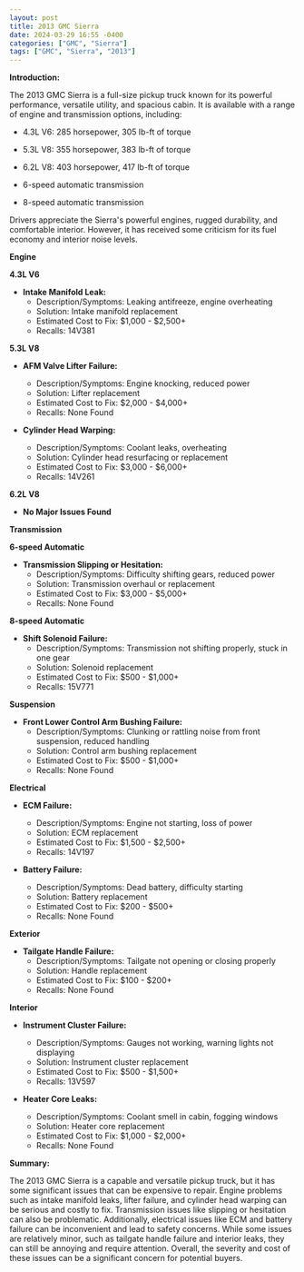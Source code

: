 ```yaml
---
layout: post
title: 2013 GMC Sierra
date: 2024-03-29 16:55 -0400
categories: ["GMC", "Sierra"]
tags: ["GMC", "Sierra", "2013"]
---
```

**Introduction:**

The 2013 GMC Sierra is a full-size pickup truck known for its powerful performance, versatile utility, and spacious cabin. It is available with a range of engine and transmission options, including:

- 4.3L V6: 285 horsepower, 305 lb-ft of torque
- 5.3L V8: 355 horsepower, 383 lb-ft of torque
- 6.2L V8: 403 horsepower, 417 lb-ft of torque

- 6-speed automatic transmission
- 8-speed automatic transmission

Drivers appreciate the Sierra's powerful engines, rugged durability, and comfortable interior. However, it has received some criticism for its fuel economy and interior noise levels.

**Engine**

**4.3L V6**

- **Intake Manifold Leak:**
    - Description/Symptoms: Leaking antifreeze, engine overheating
    - Solution: Intake manifold replacement
    - Estimated Cost to Fix: $1,000 - $2,500+
    - Recalls: 14V381

**5.3L V8**

- **AFM Valve Lifter Failure:**
    - Description/Symptoms: Engine knocking, reduced power
    - Solution: Lifter replacement
    - Estimated Cost to Fix: $2,000 - $4,000+
    - Recalls: None Found

- **Cylinder Head Warping:**
    - Description/Symptoms: Coolant leaks, overheating
    - Solution: Cylinder head resurfacing or replacement
    - Estimated Cost to Fix: $3,000 - $6,000+
    - Recalls: 14V261

**6.2L V8**

- **No Major Issues Found**

**Transmission**

**6-speed Automatic**

- **Transmission Slipping or Hesitation:**
    - Description/Symptoms: Difficulty shifting gears, reduced power
    - Solution: Transmission overhaul or replacement
    - Estimated Cost to Fix: $3,000 - $5,000+
    - Recalls: None Found

**8-speed Automatic**

- **Shift Solenoid Failure:**
    - Description/Symptoms: Transmission not shifting properly, stuck in one gear
    - Solution: Solenoid replacement
    - Estimated Cost to Fix: $500 - $1,000+
    - Recalls: 15V771

**Suspension**

- **Front Lower Control Arm Bushing Failure:**
    - Description/Symptoms: Clunking or rattling noise from front suspension, reduced handling
    - Solution: Control arm bushing replacement
    - Estimated Cost to Fix: $500 - $1,000+
    - Recalls: None Found

**Electrical**

- **ECM Failure:**
    - Description/Symptoms: Engine not starting, loss of power
    - Solution: ECM replacement
    - Estimated Cost to Fix: $1,500 - $2,500+
    - Recalls: 14V197

- **Battery Failure:**
    - Description/Symptoms: Dead battery, difficulty starting
    - Solution: Battery replacement
    - Estimated Cost to Fix: $200 - $500+
    - Recalls: None Found

**Exterior**

- **Tailgate Handle Failure:**
    - Description/Symptoms: Tailgate not opening or closing properly
    - Solution: Handle replacement
    - Estimated Cost to Fix: $100 - $200+
    - Recalls: None Found

**Interior**

- **Instrument Cluster Failure:**
    - Description/Symptoms: Gauges not working, warning lights not displaying
    - Solution: Instrument cluster replacement
    - Estimated Cost to Fix: $500 - $1,500+
    - Recalls: 13V597

- **Heater Core Leaks:**
    - Description/Symptoms: Coolant smell in cabin, fogging windows
    - Solution: Heater core replacement
    - Estimated Cost to Fix: $1,000 - $2,000+
    - Recalls: None Found

**Summary:**

The 2013 GMC Sierra is a capable and versatile pickup truck, but it has some significant issues that can be expensive to repair. Engine problems such as intake manifold leaks, lifter failure, and cylinder head warping can be serious and costly to fix. Transmission issues like slipping or hesitation can also be problematic. Additionally, electrical issues like ECM and battery failure can be inconvenient and lead to safety concerns. While some issues are relatively minor, such as tailgate handle failure and interior leaks, they can still be annoying and require attention. Overall, the severity and cost of these issues can be a significant concern for potential buyers.
